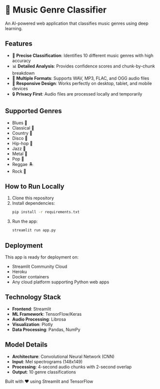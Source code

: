 # 🎵 Music Genre Classifier

An AI-powered web application that classifies music genres using deep learning.

## Features

- 🎯 **Precise Classification**: Identifies 10 different music genres with high accuracy
- 📊 **Detailed Analysis**: Provides confidence scores and chunk-by-chunk breakdown
- 🎵 **Multiple Formats**: Supports WAV, MP3, FLAC, and OGG audio files
- 📱 **Responsive Design**: Works perfectly on desktop, tablet, and mobile devices
- 🔒 **Privacy First**: Audio files are processed locally and temporarily

## Supported Genres

- Blues 🎸
- Classical 🎼
- Country 🤠
- Disco 🕺
- Hip-hop 🎤
- Jazz 🎺
- Metal 🤘
- Pop 🎵
- Reggae 🏝️
- Rock 🎸

## How to Run Locally

1. Clone this repository
2. Install dependencies:
   ```bash
   pip install -r requirements.txt
   ```
3. Run the app:
   ```bash
   streamlit run app.py
   ```

## Deployment

This app is ready for deployment on:
- Streamlit Community Cloud
- Heroku
- Docker containers
- Any cloud platform supporting Python web apps

## Technology Stack

- **Frontend**: Streamlit
- **ML Framework**: TensorFlow/Keras
- **Audio Processing**: Librosa
- **Visualization**: Plotly
- **Data Processing**: Pandas, NumPy

## Model Details

- **Architecture**: Convolutional Neural Network (CNN)
- **Input**: Mel spectrograms (148x149)
- **Processing**: 4-second audio chunks with 2-second overlap
- **Output**: 10 genre classifications

Built with ❤️ using Streamlit and TensorFlow
